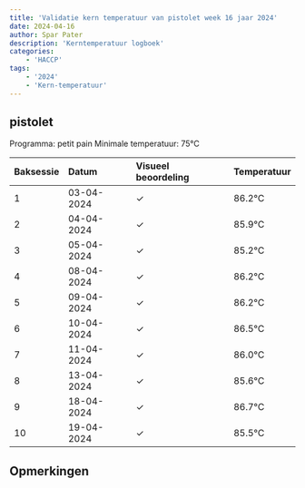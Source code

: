 ```yaml
---
title: 'Validatie kern temperatuur van pistolet week 16 jaar 2024'
date: 2024-04-16
author: Spar Pater
description: 'Kerntemperatuur logboek'
categories:
    - 'HACCP'
tags:
    - '2024'
    - 'Kern-temperatuur'
---
```


## pistolet

Programma: petit pain
Minimale temperatuur: 75°C

| Baksessie | Datum | Visueel beoordeling | Temperatuur |
|:---|:---|:---|:---|
| 1 | 03-04-2024 | &check; | 86.2°C |
| 2 | 04-04-2024 | &check; | 85.9°C |
| 3 | 05-04-2024 | &check; | 85.2°C |
| 4 | 08-04-2024 | &check; | 86.2°C |
| 5 | 09-04-2024 | &check; | 86.2°C |
| 6 | 10-04-2024 | &check; | 86.5°C |
| 7 | 11-04-2024 | &check; | 86.0°C |
| 8 | 13-04-2024 | &check; | 85.6°C |
| 9 | 18-04-2024 | &check; | 86.7°C |
| 10 | 19-04-2024 | &check; | 85.5°C |

## Opmerkingen


